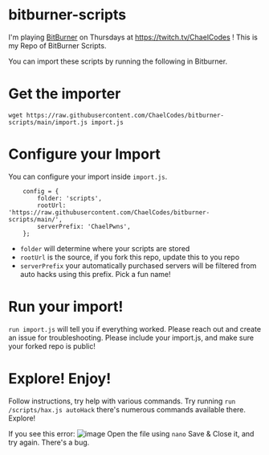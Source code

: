 # bitburner-scripts

I'm playing [BitBurner]() on Thursdays at https://twitch.tv/ChaelCodes ! This is my Repo of BitBurner Scripts.

You can import these scripts by running the following in Bitburner.

# Get the importer
`wget https://raw.githubusercontent.com/ChaelCodes/bitburner-scripts/main/import.js import.js`
# Configure your Import
You can configure your import inside `import.js`.
```
    config = {
        folder: 'scripts',
        rootUrl: 'https://raw.githubusercontent.com/ChaelCodes/bitburner-scripts/main/',
        serverPrefix: 'ChaelPwns',
    };
```

- `folder` will determine where your scripts are stored
- `rootUrl` is the source, if you fork this repo, update this to you repo
- `serverPrefix` your automatically purchased servers will be filtered from auto hacks using this prefix. Pick a fun name!

# Run your import!
`run import.js` will tell you if everything worked. Please reach out and create an issue for troubleshooting. Please include your import.js, and make sure your forked repo is public!

# Explore! Enjoy!
Follow instructions, try help with various commands.
Try running `run /scripts/hax.js autoHack` there's numerous commands available there. Explore!

If you see this error:
![image](https://user-images.githubusercontent.com/8124558/101851194-1b246500-3b29-11eb-9986-7b626bdea51d.png)
Open the file using `nano` Save & Close it, and try again. There's a bug.
